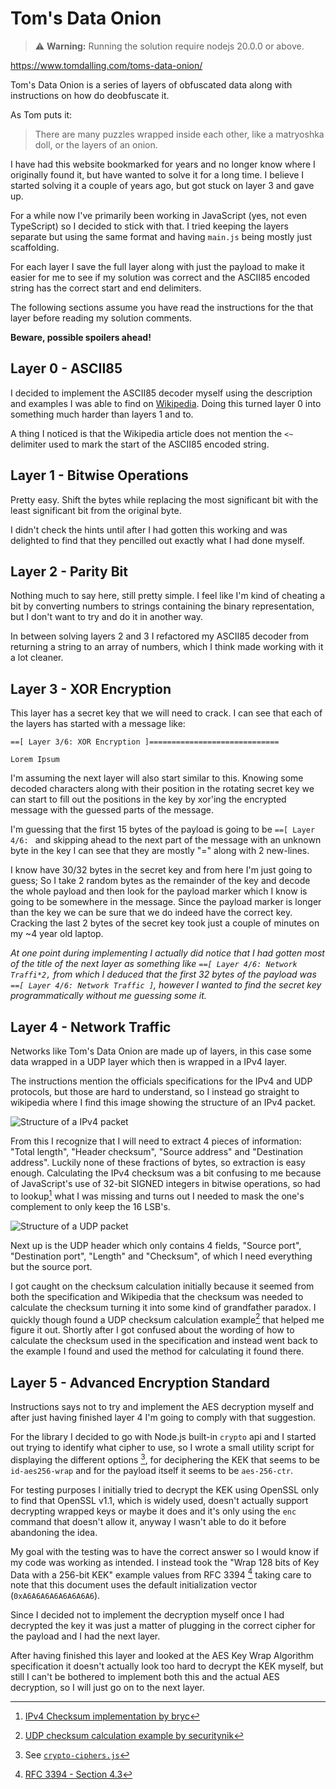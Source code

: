 # Tom's Data Onion

> ⚠ **Warning:** Running the solution require nodejs 20.0.0 or above.

https://www.tomdalling.com/toms-data-onion/

Tom's Data Onion is a series of layers of obfuscated data along with instructions on how do deobfuscate it.

As Tom puts it:

> There are many puzzles wrapped inside each other, like a matryoshka doll, or the layers of an onion.

I have had this website bookmarked for years and no longer know where I originally found it, but have wanted to solve it for a long time. I believe I started solving it a couple of years ago, but got stuck on layer 3 and gave up.

For a while now I've primarily been working in JavaScript (yes, not even TypeScript) so I decided to stick with that. I tried keeping the layers separate but using the same format and having `main.js` being mostly just scaffolding.

For each layer I save the full layer along with just the payload to make it easier for me to see if my solution was correct and the ASCII85 encoded string has the correct start and end delimiters.

The following sections assume you have read the instructions for the that layer before reading my solution comments.

**Beware, possible spoilers ahead!**

## Layer 0 - ASCII85

I decided to implement the ASCII85 decoder myself using the description and examples I was able to find on [Wikipedia](https://en.wikipedia.org/wiki/Ascii85#Adobe_version). Doing this turned layer 0 into something much harder than layers 1 and to.

A thing I noticed is that the Wikipedia article does not mention the `<~` delimiter used to mark the start of the ASCII85 encoded string.

## Layer 1 - Bitwise Operations

Pretty easy. Shift the bytes while replacing the most significant bit with the least significant bit from the original byte.

I didn't check the hints until after I had gotten this working and was delighted to find that they pencilled out exactly what I had done myself.

## Layer 2 - Parity Bit

Nothing much to say here, still pretty simple. I feel like I'm kind of cheating a bit by converting numbers to strings containing the binary representation, but I don't want to try and do it in another way.

In between solving layers 2 and 3 I refactored my ASCII85 decoder from returning a string to an array of numbers, which I think made working with it a lot cleaner.

## Layer 3 - XOR Encryption

This layer has a secret key that we will need to crack.
I can see that each of the layers has started with a message like:

```
==[ Layer 3/6: XOR Encryption ]=============================

Lorem Ipsum
```

I'm assuming the next layer will also start similar to this.
Knowing some decoded characters along with their position in the rotating secret key we can start to fill out the positions in the key by xor'ing the encrypted message with the guessed parts of the message.

I'm guessing that the first 15 bytes of the payload is going to be `==[ Layer 4/6: ` and skipping ahead to the next part of the message with an unknown byte in the key I can see that they are mostly "=" along with 2 new-lines.

I know have 30/32 bytes in the secret key and from here I'm just going to guess; So I take 2 random bytes as the remainder of the key and decode the whole payload and then look for the payload marker which I know is going to be somewhere in the message. Since the payload marker is longer than the key we can be sure that we do indeed have the correct key.
Cracking the last 2 bytes of the secret key took just a couple of minutes on my ~4 year old laptop.

_At one point during implementing I actually did notice that I had gotten most of the title of the next layer as something like `==[ Layer 4/6: Network Traffi*2,` from which I deduced that the first 32 bytes of the payload was `==[ Layer 4/6: Network Traffic ]`, however I wanted to find the secret key programmatically without me guessing some it._

## Layer 4 - Network Traffic

Networks like Tom's Data Onion are made up of layers, in this case some data wrapped in a UDP layer which then is wrapped in a IPv4 layer.

The instructions mention the officials specifications for the IPv4 and UDP protocols, but those are hard to understand, so I instead go straight to wikipedia where I find this image showing the structure of an IPv4 packet.

![Structure of a IPv4 packet](https://upload.wikimedia.org/wikipedia/commons/6/60/IPv4_Packet-en.svg)

From this I recognize that I will need to extract 4 pieces of information: "Total length", "Header checksum", "Source address" and "Destination address". Luckily none of these fractions of bytes, so extraction is easy enough.
Calculating the IPv4 checksum was a bit confusing to me because of JavaScript's use of 32-bit SIGNED integers in bitwise operations, so had to lookup[^1] what I was missing and turns out I needed to mask the one's complement to only keep the 16 LSB's.

![Structure of a UDP packet](https://4.bp.blogspot.com/-eZlYBliVoQY/VcArZ3x0g4I/AAAAAAAABSc/IVe74IKg5Aw/s1600/UDP%2BHeader.JPG)

Next up is the UDP header which only contains 4 fields, "Source port", "Destination port", "Length" and "Checksum", of which I need everything but the source port.

I got caught on the checksum calculation initially because it seemed from both the specification and Wikipedia that the checksum was needed to calculate the checksum turning it into some kind of grandfather paradox. I quickly though found a UDP checksum calculation example[^2] that helped me figure it out. Shortly after I got confused about the wording of how to calculate the checksum used in the specification and instead went back to the example I found and used the method for calculating it found there.

[^1]: [IPv4 Checksum implementation by bryc](https://gist.github.com/bryc/8a0885a4be58b6bbf0ec54c7758c0841#file-ipv4-js-L50-L59)
[^2]: [UDP checksum calculation example by securitynik](https://www.securitynik.com/2015/08/calculating-udp-checksum-with-taste-of.html)

## Layer 5 - Advanced Encryption Standard

Instructions says not to try and implement the AES decryption myself and after just having finished layer 4 I'm going to comply with that suggestion.

For the library I decided to go with Node.js built-in `crypto` api and I started out trying to identify what cipher to use, so I wrote a small utility script for displaying the different options [^3], for deciphering the KEK that seems to be `id-aes256-wrap` and for the payload itself it seems to be `aes-256-ctr`.

For testing purposes I initially tried to decrypt the KEK using OpenSSL only to find that OpenSSL v1.1, which is widely used, doesn't actually support decrypting wrapped keys or maybe it does and it's only using the `enc` command that doesn't allow it, anyway I wasn't able to do it before abandoning the idea.

My goal with the testing was to have the correct answer so I would know if my code was working as intended. I instead took the "Wrap 128 bits of Key Data with a 256-bit KEK" example values from RFC 3394 [^4] taking care to note that this document uses the default initialization vector (`0xA6A6A6A6A6A6A6A6`).

Since I decided not to implement the decryption myself once I had decrypted the key it was just a matter of plugging in the correct cipher for the payload and I had the next layer.

After having finished this layer and looked at the AES Key Wrap Algorithm specification it doesn't actually look too hard to decrypt the KEK myself, but still I can't be bothered to implement both this and the actual AES decryption, so I will just go on to the next layer.

[^3]: See [`crypto-ciphers.js`](crypto-ciphers.js)
[^4]: [RFC 3394 - Section 4.3](https://datatracker.ietf.org/doc/html/rfc3394#section-4.3)
